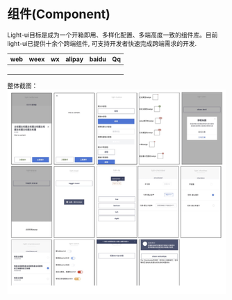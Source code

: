 # 组件(Component)

Light-ui目标是成为一个开箱即用、多样化配置、多端高度一致的组件库。目前light-ui已提供十余个跨端组件, 可支持开发者快速完成跨端需求的开发.

| web   | weex | wx   | alipay | baidu | Qq   |
| ----- | ---- | ---- | ------ | ----- | ---- |
| ![]() |      |      |        |       |      |

整体截图：
![截图](../assets/images/shortcut.jpg)



